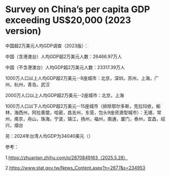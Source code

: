 # Survey on China’s per capita GDP exceeding US$20,000 (2023 version)
中国超2万美元人均GDP调查（2023版）：

中国（含港澳台）人均GDP超2万美元人数：26466.97万人

中国（不含港澳台）人均GDP超2万美元人数：23317.39万人

1000万人口以上人均GDP超2万美元--8座城市：北京，深圳，苏州，上海，广州，杭州，青岛，武汉

2000万人口以上人均GDP超2万美元--2座城市：北京，上海

1000万人口以下人均GDP超2万美元--15座城市（排除鄂尔多斯，克拉玛依，榆林，海西州，阿拉善盟，哈密，昌吉州，东营，包头9座资源型城市）：无锡，常州，南京，舟山，珠海，宁波，镇江，扬州，福州，南通，厦门，泰州，宜昌，绍兴，烟台

另：2024年台湾人均GDP为34040美元（）

参考：

1.https://zhuanlan.zhihu.com/p/2870849163（2025.5.28）

2.https://www.stat.gov.tw/News_Content.aspx?n=2677&s=234953
